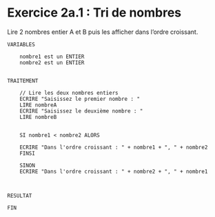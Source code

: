 # Exercice 2a.1 : Tri de nombres
Lire 2 nombres entier A et B puis les afficher dans l’ordre croissant.

````
VARIABLES

	nombre1 est un ENTIER
	nombre2 est un ENTIER
	

TRAITEMENT

	// Lire les deux nombres entiers
	ECRIRE "Saisissez le premier nombre : "
	LIRE nombreA
	ECRIRE "Saisissez le deuxième nombre : "
	LIRE nombreB

	
	SI nombre1 < nombre2 ALORS
	
	ECRIRE "Dans l'ordre croissant : " + nombre1 + ", " + nombre2
	FINSI
	
	SINON
	ECRIRE "Dans l'ordre croissant : " + nombre2 + ", " + nombre1



RESULTAT

FIN

````